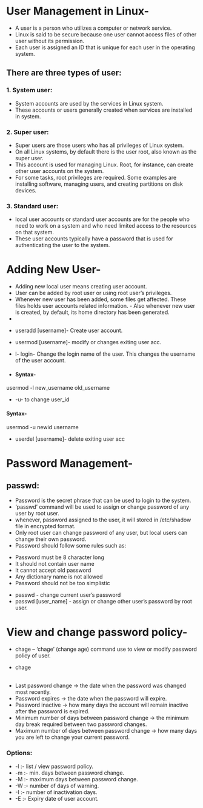 # User Management in Linux-
- A user is a person who utilizes a computer or network service.
- Linux is said to be secure because one user cannot access files of other user without its permission.
- Each user is assigned an ID that is unique for each user in the operating system.
## There are three types of user:
### 1. System user: 
- System accounts are used by the services in Linux system.
- These accounts or users generally created when services are installed in system. 
### 2. Super user: 
- Super users are those users who has all privileges of Linux system.
- On all Linux systems, by default there is the user root, also known as the super user.
- This account is used for managing Linux. Root, for instance, can create other user accounts on the system.
- For some tasks, root privileges are required. Some examples are installing software, managing users, and creating partitions on disk devices. 
### 3. Standard user: 
- local user accounts or standard user accounts are for the people who need to work on a system and who need limited access to the resources on that system.
- These user accounts typically have a password that is used for authenticating the user to the system.
# Adding New User-
- Adding new local user means creating user account.                                                                                                       
- User can be added by root user or using root user’s privileges.
- Whenever new user has been added, some files get affected. These files holds user accounts related information.                                           - Also whenever new user is created, by default, its home directory has been generated.
- 
* useradd [username]- Create user account.
  
* usermod [username]- modify or changes exiting user acc.
- l- login- Change the login name of the user. This changes the username of the user account.
- #### Syntax-
 usermod -l new_username old_username
- -u- to change user_id
#### Syntax-
 usermod -u newid username
* userdel [username]- delete exiting user acc
# Password Management-
## passwd: 
- Password is the secret phrase that can be used to login to the system.
- ‘passwd’ command will be used to assign or change password of any user by root user.
- whenever, password assigned to the user, it will stored in /etc/shadow file in encrypted format.
- Only root user can change password of any user, but local users can change their own password.
- Password should follow some rules such as:
* Password must be 8 character long
* It should not contain user name
* It cannot accept old password
* Any dictionary name is not allowed
* Password should not be too simplistic 
- passwd - change current user’s password 
- passwd [user_name] - assign or change other user’s password by root user.
# View and change password policy-
- chage – ‘chage’ (change age) command use to view or modify password policy of user.
* chage <option> <parameter> <username>
- Last password change -> the date when the password was changed most recently.
- Password expires -> the date when the password will expire.
- Password inactive -> how many days the account will remain inactive after the password is expired.
- Minimum number of days between password change -> the minimum day break required between two password changes.
- Maximum number of days between password change -> how many days you are left to change your current password.

### Options:
- -l :- list / view password policy.
- -m :- min. days between password change.
- -M :- maximum days between password change.
- -W :- number of days of warning.
- -I :- number of inactivation days.
- -E :- Expiry date of user account.








